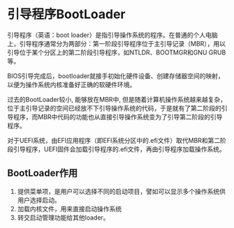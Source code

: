 # 引导程序BootLoader

引导程序（英语：boot loader）是指引导操作系统的程序。在普通的个人电脑上，引导程序通常分为两部分：第一阶段引导程序位于主引导记录（MBR），用以引导位于某个分区上的第二阶段引导程序，如NTLDR、BOOTMGR和GNU GRUB等。

BIOS引导完成后，bootloader就接手初始化硬件设备、创建存储器空间的映射，以便为操作系统内核准备好正确的软硬件环境。

过去的BootLoader较小, 能够放在MBR中, 但是随着计算机操作系统越来越复杂，位于主引导记录的空间已经放不下引导操作系统的代码，于是就有了第二阶段的引导程序，而MBR中代码的功能也从直接引导操作系统变为了引导第二阶段的引导程序。

对于UEFI系统，由EFI应用程序（即EFI系统分区中的.efi文件）取代MBR和第二阶段引导程序，UEFI固件会加载引导程序的.efi文件，再由引导程序加载操作系统。 

## BootLoader作用
1. 提供菜单项，是用户可以选择不同的启动项目，譬如可以显示多个操作系统供用户选择启动。
2. 加载内核文件，用来直接启动操作系统
3. 转交启动管理功能给其他loader。